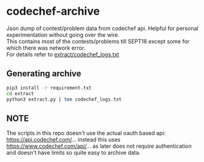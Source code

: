 # codechef-archive
Json dump of contest/problem data from codechef api.
Helpful for personal experimentation without going over the wire.  
This contains most of the contests/problems till SEPT18 except some for which there was network error.  
For details refer to [extract/codechef_logs.txt](./extract/codechef_logs.txt)

## Generating archive
```bash
pip3 install -r requirement.txt
cd extract
python3 extract.py | tee codechef_logs.txt
```

## NOTE
The scripts in this repo doesn't use the actual oauth based api: https://api.codechef.com/...
instead this uses https://www.codechef.com/api/... as later does not
require authentication and doesn't have limits so quite easy to archive data.
